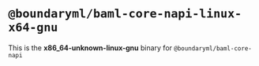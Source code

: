# `@boundaryml/baml-core-napi-linux-x64-gnu`

This is the **x86_64-unknown-linux-gnu** binary for `@boundaryml/baml-core-napi`
